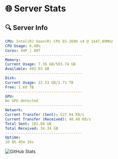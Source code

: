 # 🌐 Server Stats
## 🔍 Server Info
```yaml
CPU: Intel(R) Xeon(R) CPU E5-2699 v4 @ 1447.09MHz
CPU Usage: 6.40%
Cores: 44P | 88T
-----------------------------------
Memory:
Current Usage: 7.36 GB/503.74 GB
Available: 493.03 GB
-----------------------------------
Disk:
Current Usage: 22.53 GB/1.71 TB
Free: 1.60 TB
-----------------------------------
GPU:
No GPU detected
-----------------------------------
Network:
Current Transfer (Sent): 527.94 KB/s
Current Transfer (Received): 48.48 KB/s
Total Sent: 182.60 GB
Total Received: 34.34 GB
-----------------------------------
Uptime:
3d 8h 45m 16s
```
![GitHub Stats](https://img.shields.io/badge/Updated-2025-04-23_01:54:04-blue)